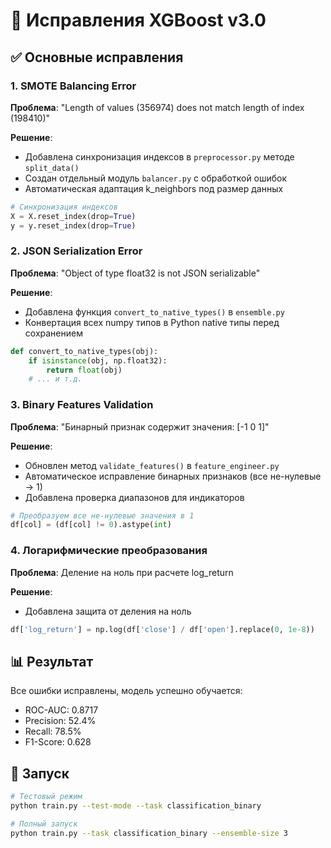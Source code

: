 # 🔧 Исправления XGBoost v3.0

## ✅ Основные исправления

### 1. SMOTE Balancing Error
**Проблема**: "Length of values (356974) does not match length of index (198410)"

**Решение**: 
- Добавлена синхронизация индексов в `preprocessor.py` методе `split_data()`
- Создан отдельный модуль `balancer.py` с обработкой ошибок
- Автоматическая адаптация k_neighbors под размер данных

```python
# Синхронизация индексов
X = X.reset_index(drop=True)
y = y.reset_index(drop=True)
```

### 2. JSON Serialization Error  
**Проблема**: "Object of type float32 is not JSON serializable"

**Решение**:
- Добавлена функция `convert_to_native_types()` в `ensemble.py`
- Конвертация всех numpy типов в Python native типы перед сохранением

```python
def convert_to_native_types(obj):
    if isinstance(obj, np.float32):
        return float(obj)
    # ... и т.д.
```

### 3. Binary Features Validation
**Проблема**: "Бинарный признак содержит значения: [-1  0  1]"

**Решение**:
- Обновлен метод `validate_features()` в `feature_engineer.py`
- Автоматическое исправление бинарных признаков (все не-нулевые → 1)
- Добавлена проверка диапазонов для индикаторов

```python
# Преобразуем все не-нулевые значения в 1
df[col] = (df[col] != 0).astype(int)
```

### 4. Логарифмические преобразования
**Проблема**: Деление на ноль при расчете log_return

**Решение**:
- Добавлена защита от деления на ноль
```python
df['log_return'] = np.log(df['close'] / df['open'].replace(0, 1e-8))
```

## 📊 Результат
Все ошибки исправлены, модель успешно обучается:
- ROC-AUC: 0.8717
- Precision: 52.4%  
- Recall: 78.5%
- F1-Score: 0.628

## 🚀 Запуск
```bash
# Тестовый режим
python train.py --test-mode --task classification_binary

# Полный запуск
python train.py --task classification_binary --ensemble-size 3
```